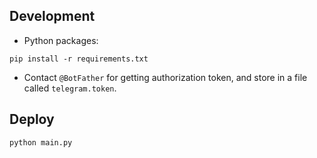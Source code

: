 ## Development

+ Python packages:
```
pip install -r requirements.txt
```

+ Contact `@BotFather` for getting authorization token, and store in a file called `telegram.token`.

## Deploy
```
python main.py
```
